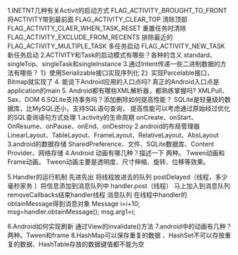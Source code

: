 1.INETNT几种有关Activit的启动方式
FLAG_ACTIVITY_BROUGHT_TO_FRONT 将ACTIVITY带到最前面
FLAG_ACTIVITY_CLEAR_TOP 清除顶部
FLAG_ACTIVITY_CLAER_WHEN_TASK_RESET 重置任务时清除
FLAG_ACTIVITY_EXCLUDE_FROM_RECENTS  排除最近的
FLAG_ACTIVITY_MULTIPLE_TASK 多任务启动
FLAG_ACTIVITY_NEW_TASK 新任务启动
2.ACTIVITY和Task的启动模式有哪些？各种的含义
standard、singleTop、singleTask和singleInstance
3.通过Intent传递一些二进制数据的方法有哪些？
1》使用Serializable接口实现序列化
2》实现Parcelable接口，Bitmap就实现了
4. 能说下Android应用的入口点吗?
真正的Android入口点是application的main
5. Android都有哪些XML解析器，都熟练掌握吗?
XMLPull、Sax、DOM
6.SQLite支持事务吗？添加删除如何提高性能？
SQLite是轻量级的数据库，比MySQL还小，支持SQL语句查询，
提高性能可以考虑通过原始经过优化的SQL查询语句方式处理
1.activity的生命周期
onCreate、onStart、OnResume、onPause、onEnd、onDestroy
2.android的布局管理器
LinearLayout、TableLayout、FrameLayout、RelativeLayout、AbsLayout
3.android的数据存储
SharedPreference、文件、SQLite数据库、Content Provider、网络存储
4.Android 动画有哪几种？描述一下
两种。 Tween动画和Frame动画。 Tween动画主要是透明度、尺寸伸缩、旋转、位移等效果。

5.Handler的运行机制
先进先出
将线程放进去的队列
postDelayed（线程，多少毫秒家务 ）将信息添加到消息队列中
handler.post（线程） 马上加入到消息队列
removeCallbacks结束handler线程
消息队列
在线程中handler的obtainMessage得到消息对象
Message 
i=i+10;
msg=handler.obtainMessage();
msg.arg1=i;

6.Android如何实现刷新
通过View的invalidate()方法
7.android中的动画有几种？
两种。Tween和frame
8.HashMap可以保存重复的数据 、HashSet不可以存放重复的数据、HashTable存放的数据键值都不能为空

